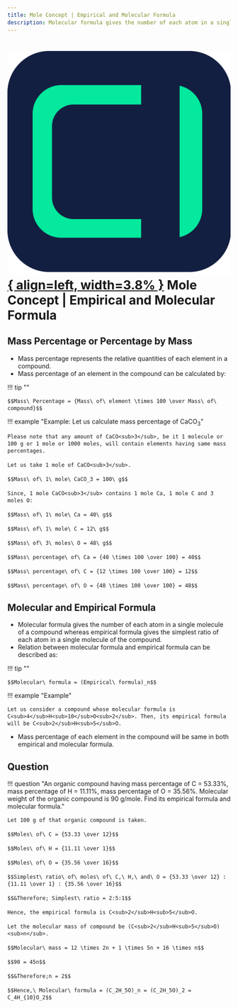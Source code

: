 ```yaml
---
title: Mole Concept | Empirical and Molecular Formula
description: Molecular formula gives the number of each atom in a single molecule of a compound whereas empirical formula gives the simplest ratio of each atom in a single molecule of the compound.
---
```


# [![ChemistryEdu Logo](../../images/favicon.svg){ align=left, width=3.8% }](../../index.md)  Mole Concept | Empirical and Molecular Formula

## Mass Percentage or Percentage by Mass

* Mass percentage represents the relative quantities of each element in a compound.
* Mass percentage of an element in the compound can be calculated by:

!!! tip ""

    $$Mass\ Percentage = {Mass\ of\ element \times 100 \over Mass\ of\ compound}$$

!!! example "Example: Let us calculate mass percentage of CaCO<sub>3</sub>"

    Please note that any amount of CaCO<sub>3</sub>, be it 1 molecule or 100 g or 1 mole or 1000 moles, will contain elements having same mass percentages.

    Let us take 1 mole of CaCO<sub>3</sub>.

    $$Mass\ of\ 1\ mole\ CaCO_3 = 100\ g$$

    Since, 1 mole CaCO<sub>3</sub> contains 1 mole Ca, 1 mole C and 3 moles O:

    $$Mass\ of\ 1\ mole\ Ca = 40\ g$$

    $$Mass\ of\ 1\ mole\ C = 12\ g$$

    $$Mass\ of\ 3\ moles\ O = 48\ g$$

    $$Mass\ percentage\ of\ Ca = {40 \times 100 \over 100} = 40$$

    $$Mass\ percentage\ of\ C = {12 \times 100 \over 100} = 12$$

    $$Mass\ percentage\ of\ O = {48 \times 100 \over 100} = 48$$

## Molecular and Empirical Formula

* Molecular formula gives the number of each atom in a single molecule of a compound whereas empirical formula gives the simplest ratio of each atom in a single molecule of the compound.
* Relation between molecular formula and empirical formula can be described as:

!!! tip ""

    $$Molecular\ formula = (Empirical\ formula)_n$$

!!! example "Example"

    Let us consider a compound whose molecular formula is C<sub>4</sub>H<sub>10</sub>O<sub>2</sub>. Then, its empirical formula will be C<sub>2</sub>H<sub>5</sub>O.

* Mass percentage of each element in the compound will be same in both empirical and molecular formula.

## Question

!!! question "An organic compound having mass percentage of C = 53.33%, mass percentage of H = 11.11%, mass percentage of O = 35.56%. Molecular weight of the organic compound is 90 g/mole. Find its empirical formula and molecular formula."

    Let 100 g of that organic compound is taken.

    $$Moles\ of\ C = {53.33 \over 12}$$

    $$Moles\ of\ H = {11.11 \over 1}$$

    $$Moles\ of\ O = {35.56 \over 16}$$

    $$Simplest\ ratio\ of\ moles\ of\ C,\ H,\ and\ O = {53.33 \over 12} : {11.11 \over 1} : {35.56 \over 16}$$

    $$&Therefore; Simplest\ ratio = 2:5:1$$

    Hence, the empirical formula is C<sub>2</sub>H<sub>5</sub>O.

    Let the molecular mass of compound be (C<sub>2</sub>H<sub>5</sub>O)<sub>n</sub>.

    $$Molecular\ mass = 12 \times 2n + 1 \times 5n + 16 \times n$$

    $$90 = 45n$$

    $$&Therefore;n = 2$$

    $$Hence,\ Molecular\ formula = (C_2H_5O)_n = (C_2H_5O)_2 = C_4H_{10}O_2$$
